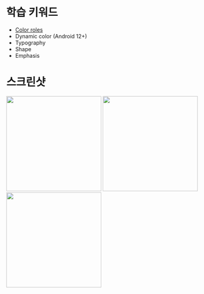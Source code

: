 # 학습 키워드 

- [Color roles](https://github.com/leeeha/Android-TIL/blob/main/MaterialDesign/color-roles.md)
- Dynamic color (Android 12+)
- Typography
- Shape
- Emphasis

# 스크린샷 

<img width="250" src="https://github.com/user-attachments/assets/ca7d5fd2-722e-445e-98dc-a31f2583699d"/>

<img width="250" src="https://github.com/user-attachments/assets/35aeb4b2-a889-4472-818f-a3583cad6064"/>

<img width="250" src="https://github.com/user-attachments/assets/531055c3-75c6-4418-bca5-65e30ab6932c"/>
